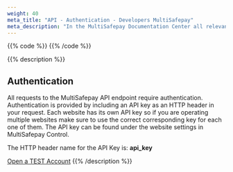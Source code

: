 ```yaml
---
weight: 40
meta_title: "API - Authentication - Developers MultiSafepay"
meta_description: "In the MultiSafepay Documentation Center all relevant information regarding our Plugins and API. As well as Support pages for Payment Method, Tools and General Questions. You can also find the contact details of our Support Team and Integration Team."
---
```

{{% code %}}
{{% /code %}}

{{% description %}}
## Authentication

All requests to the MultiSafepay API endpoint require authentication. Authentication is provided by including an API key as an HTTP header in your request. Each website has its own API key so if you are operating multiple websites make sure to use the correct corresponding key for each one of them. The API key can be found under the website settings in MultiSafepay Control.

The HTTP header name for the API Key is: **api_key**

[Open a TEST Account](https://testmerchant.multisafepay.com/signup)
{{% /description %}}